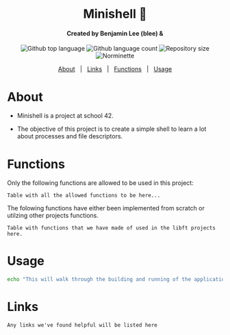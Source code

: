 <h1 align="center">Minishell 🐚</h1>
<h4 align="center">Created by Benjamin Lee (blee) & </h4>
<p align="center">
  <img alt="Github top language" src="https://img.shields.io/github/languages/top/BenjaminLee-boop/minishell?color=3de069">

  <img alt="Github language count" src="https://img.shields.io/github/languages/count/BenjaminLee-boop/minishell?color=3de069">

  <img alt="Repository size" src="https://img.shields.io/github/repo-size/BenjaminLee-boop/minishell?color=3de069">

  <img alt="Norminette" src="https://github.com/BenjaminLee-boop/minishell/actions/workflows/nrom.yml/badge.svg?event=push">
</p>


<p align="center">
  <a href="#about">About</a> &#xa0; | &#xa0;
  <a href="#links">Links</a> &#xa0; | &#xa0;
  <a href="#functions">Functions</a> &#xa0; | &#xa0;
  <a href="#usage">Usage</a>
</p>

# About
- Minishell is a project at school 42.

- The objective of this project is to create a simple shell to learn a lot about processes and file descriptors.

# Functions
Only the following functions are allowed to be used in this project:

```
Table with all the allowed functions to be here...
```

The folowing functions have either been implemented from scratch or utilzing other projects functions.
```
Table with functions that we have made of used in the libft projects here. 
```

# Usage

```bash
echo "This will walk through the building and running of the application"
```

# Links
```
Any links we've found helpful will be listed here
```
